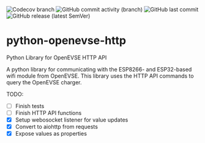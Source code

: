 ![Codecov branch](https://img.shields.io/codecov/c/github/firstof9/python-openevse-http/main?style=flat-square)
![GitHub commit activity (branch)](https://img.shields.io/github/commit-activity/m/firstof9/python-openevse-http?style=flat-square)
![GitHub last commit](https://img.shields.io/github/last-commit/firstof9/python-openevse-http?style=flat-square)
![GitHub release (latest SemVer)](https://img.shields.io/github/v/release/firstof9/python-openevse-http?style=flat-square)
# python-openevse-http
Python Library for OpenEVSE HTTP API

A python library for communicating with the ESP8266- and ESP32-based wifi module from OpenEVSE. This library uses the HTTP API commands to query the OpenEVSE charger.

TODO:
- [ ] Finish tests
- [ ] Finish HTTP API functions
- [X] Setup webosocket listener for value updates
- [X] Convert to aiohttp from requests
- [X] Expose values as properties
